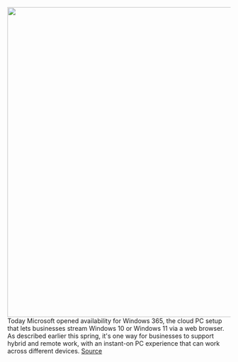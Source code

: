 <img src='https://cdn.vox-cdn.com/thumbor/MjoBwznjMBRhjym7FFS7jLCk2QM=/0x0:2040x1360/1200x800/filters:focal(857x517:1183x843)/cdn.vox-cdn.com/uploads/chorus_image/image/69668533/acastro_180504_1777_microsoft_0002.0.jpg' width='700px' /><br/>
Today Microsoft opened availability for Windows 365, the cloud PC setup that lets businesses stream Windows 10 or Windows 11 via a web browser. As described earlier this spring, it's one way for businesses to support hybrid and remote work, with an instant-on PC experience that can work across different devices.
<a href='https://www.theverge.com/2021/8/2/22605800/microsoft-windows-365-cloud-pc-streaming-html5'> Source <a/>